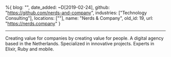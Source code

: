 %{
  blog: "",
  date_added: ~D[2019-02-24],
  github: "https://github.com/nerds-and-company",
  industries: ["Technology Consulting"],
  locations: [""],
  name: "Nerds & Company",
  old_id: 19,
  url: "https://nerds.company"
}

---

Creating value for companies by creating value for people. A digital agency based in the Netherlands. Specialized in innovative projects. Experts in Elixir, Ruby and mobile.
